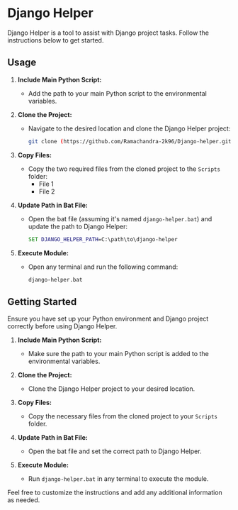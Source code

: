 # Django Helper

Django Helper is a tool to assist with Django project tasks. Follow the instructions below to get started.

## Usage

1. **Include Main Python Script:**
   - Add the path to your main Python script to the environmental variables.

2. **Clone the Project:**
   - Navigate to the desired location and clone the Django Helper project:
     ```bash
     git clone (https://github.com/Ramachandra-2k96/Django-helper.git)
     ```

3. **Copy Files:**
   - Copy the two required files from the cloned project to the `Scripts` folder:
     - File 1
     - File 2

4. **Update Path in Bat File:**
   - Open the bat file (assuming it's named `django-helper.bat`) and update the path to Django Helper:
     ```bat
     SET DJANGO_HELPER_PATH=C:\path\to\django-helper
     ```

5. **Execute Module:**
   - Open any terminal and run the following command:
     ```bash
     django-helper.bat
     ```

## Getting Started

Ensure you have set up your Python environment and Django project correctly before using Django Helper.

1. **Include Main Python Script:**
   - Make sure the path to your main Python script is added to the environmental variables.

2. **Clone the Project:**
   - Clone the Django Helper project to your desired location.

3. **Copy Files:**
   - Copy the necessary files from the cloned project to your `Scripts` folder.

4. **Update Path in Bat File:**
   - Open the bat file and set the correct path to Django Helper.

5. **Execute Module:**
   - Run `django-helper.bat` in any terminal to execute the module.

Feel free to customize the instructions and add any additional information as needed.
